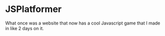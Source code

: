 # JSPlatformer
What once was a website that now has a cool Javascript game that I made in like 2 days on it.
